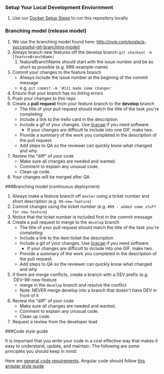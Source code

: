 ### Setup Your Local Development Enviornment

1. Use our [Docker Setup Steps](../docker/README.md) to run this repository locally

### Branching model (release model)

1. We use the branching model found here: http://nvie.com/posts/a-successful-git-branching-model/
1. Always branch new features off the develop branch `git checkout -b [featureBranchName]`
    1. featureBranchName should start with the issue number and be as short as possible (e.g. 999-example-name)
1. Commit your changes to the feature branch
    - Always include the issue number at the begining of the commit message
    - e.g. `git commit -m '#111 made some changes'`
1. Ensure that your branch has no linting errors
1. Push your changes to this repo
1. Create a **pull request** from your feature branch to the **develop** branch
    - The title of your pull request should match the title of the task you're completing
    - Include a link to the trello card in the description
    - Include a gif of your changes. Use [licecap](http://www.cockos.com/licecap/) if you need software.
        - If your changes are difficult to include into one GIF, make two.
    - Provide a summary of the work you completed in the description of the pull request.
    - Add steps to QA so the reviewer can quickly know what changed and why
1. Review the "diff" of your code
    - Make sure all changes are needed and wanted.
    - Comment to explain any unusual code.
    - Clean up code.
1. Your changes will be merged after QA

###Branching model (continuous deployment)

1. Always make a feature branch off `master` using a ticket number and short description (e.g. `99-new-feature`)
1. Commit changes using the ticket number (e.g. `#99 - added some stuff for new feature`)
  1. Notice that the ticket number is included first in the commit message
1. Create a pull request to merge to the `develop` branch
    - The title of your pull request should match the title of the task you're completing
    - Include a link to the item ticket the description
    - Include a gif of your changes. Use [licecap](http://www.cockos.com/licecap/) if you need software.
        - If your changes are difficult to include into one GIF, make two.
    - Provide a summary of the work you completed in the description of the pull request.
    - Add steps to QA so the reviewer can quickly know what changed and why
1. If there are merge conflicts, create a branch with a DEV prefix (e.g. `DEV-99-new-feature
    - merge in the `develop` branch and resolve the conflict
    - Note: NEVER merge develop into a branch that doesn't have DEV in front of it
1. Review the "diff" of your code
    - Make sure all changes are needed and wanted.
    - Comment to explain any unusual code.
    - Clean up code.
1. Request a review from the developer lead

###Code style guide

It is important that you write your code in a cost effective way that makes it easy to understand, update, and maintain. The following are some principles you should keep in mind:

Here are [general code requirements](https://github.com/bbuie/code_snipits/wiki/Common-Code-Requirements).
Angular code should follow [this angular style guide](https://github.com/johnpapa/angular-styleguide)